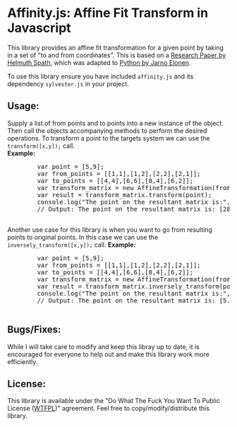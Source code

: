 <h1>Affinity.js: Affine Fit Transform in Javascript</h1>
<p>
    This library provides an affine fit transformation for a given point by taking in a set of "to and from coordinates". This is based on a <a href="http://hrcak.srce.hr/file/1425" target="_blank">Research Paper by Helmuth Spath</a>, which was adapted to <a href="http://elonen.iki.fi/code/misc-notes/affine-fit/" target="_blank">Python by Jarno Elonen</a>.
</p>
<p>
    To use this library ensure you have included <code>affinity.js</code> and its dependency <code>sylvester.js</code> in your project.
</p>
<h2>Usage:</h2>
<p>
    Supply a list of from points and to points into a new instance of the object. Then call the objects accompanying methods to perform the desired operations. To transform a point to the targets system we can use the <code>transform([x,y]);</code> call.<br/>
    <strong>Example:</strong>
    <pre>
        var point = [5,9];
        var from_points = [[1,1],[1,2],[2,2],[2,1]];
        var to_points = [[4,4],[6,6],[8,4],[6,2]];
        var transform_matrix = new AffineTransformation(from_points, to_points);
        var result = transform_matrix.transform(point);
        console.log("The point on the resultant matrix is:", result); 
        // Output: The point on the resultant matrix is: [28.000000000000004, 12.000000000000028]
    </pre>
</p>
<p>
    Another use case for this library is when you want to go from resulting points to original points. In this case we can use the <code>inversely_transform([x,y]);</code> call.
    <strong>Example:</strong>
    <pre>
        var point = [5,9];
        var from_points = [[1,1],[1,2],[2,2],[2,1]];
        var to_points = [[4,4],[6,6],[8,4],[6,2]];
        var transform_matrix = new AffineTransformation(from_points, to_points);
        var result = transform_matrix.inversely_transform(point);
        console.log("The point on the resultant matrix is:", result); 
        // Output: The point on the resultant matrix is: [5.551115123125783e-16, 2.5000000000000018]
    </pre>
</p>
<h2>Bugs/Fixes:</h2>
<p>
    While I will take care to modify and keep this libray up to date, it is encouraged for everyone to help out and make this library work more efficiently.
</p>
<h2>License:</h2>
<p>
    This library is available under the "Do What The Fuck You Want To Public License (<a href="http://www.wtfpl.net/" target="_blank">WTFPL</a>)" agreement. Feel free to copy/modify/distribute this library.

</p>